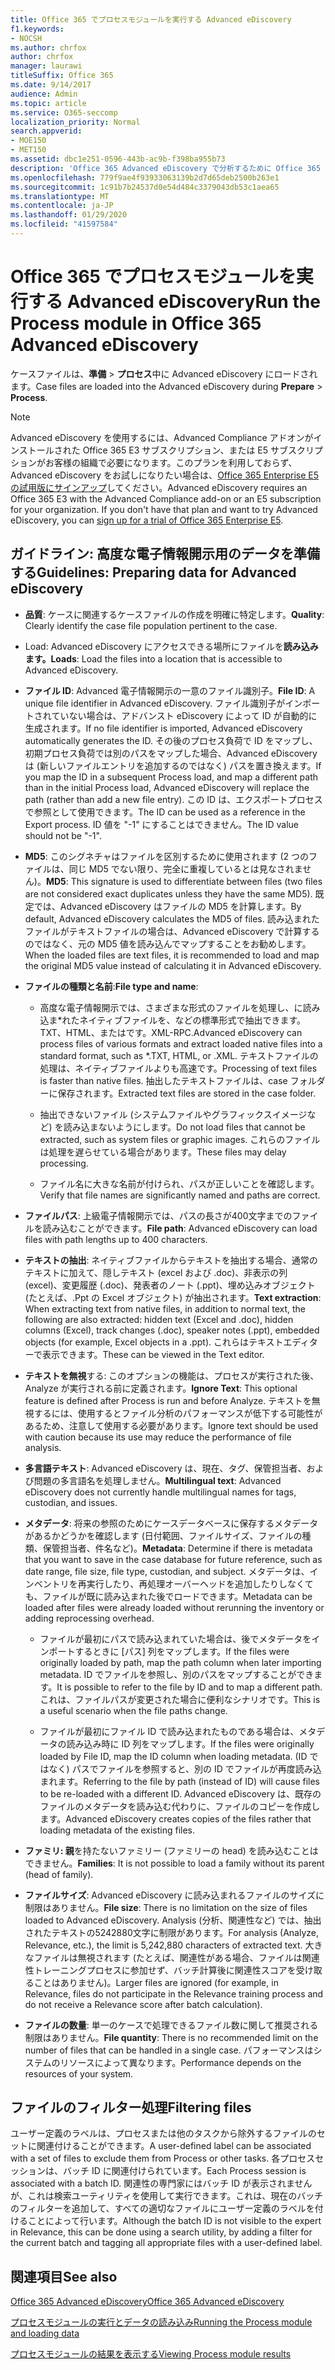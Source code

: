 ```yaml
---
title: Office 365 でプロセスモジュールを実行する Advanced eDiscovery
f1.keywords:
- NOCSH
ms.author: chrfox
author: chrfox
manager: laurawi
titleSuffix: Office 365
ms.date: 9/14/2017
audience: Admin
ms.topic: article
ms.service: O365-seccomp
localization_priority: Normal
search.appverid:
- MOE150
- MET150
ms.assetid: dbc1e251-0596-443b-ac9b-f398ba955b73
description: 'Office 365 Advanced eDiscovery で分析するために Office 365 データのケースファイルを準備するためのガイドラインについて説明します。  '
ms.openlocfilehash: 779f9ae4f93933063139b2d7d65deb2500b263e1
ms.sourcegitcommit: 1c91b7b24537d0e54d484c3379043db53c1aea65
ms.translationtype: MT
ms.contentlocale: ja-JP
ms.lasthandoff: 01/29/2020
ms.locfileid: "41597584"
---
```

# <a name="run-the-process-module-in-office-365-advanced-ediscovery"></a><span data-ttu-id="1766b-103">Office 365 でプロセスモジュールを実行する Advanced eDiscovery</span><span class="sxs-lookup"><span data-stu-id="1766b-103">Run the Process module in Office 365 Advanced eDiscovery</span></span>

<span data-ttu-id="1766b-104">ケースファイルは、**準備** \> **プロセス**中に Advanced eDiscovery にロードされます。</span><span class="sxs-lookup"><span data-stu-id="1766b-104">Case files are loaded into the Advanced eDiscovery during **Prepare** \> **Process**.</span></span> 
  
> [!NOTE]
> <span data-ttu-id="1766b-p101">Advanced eDiscovery を使用するには、Advanced Compliance アドオンがインストールされた Office 365 E3 サブスクリプション、または E5 サブスクリプションがお客様の組織で必要になります。このプランを利用しておらず、Advanced eDiscovery をお試しになりたい場合は、[Office 365 Enterprise E5 の試用版にサインアップ](https://go.microsoft.com/fwlink/p/?LinkID=698279)してください。</span><span class="sxs-lookup"><span data-stu-id="1766b-p101">Advanced eDiscovery requires an Office 365 E3 with the Advanced Compliance add-on or an E5 subscription for your organization. If you don't have that plan and want to try Advanced eDiscovery, you can [sign up for a trial of Office 365 Enterprise E5](https://go.microsoft.com/fwlink/p/?LinkID=698279).</span></span> 
  
## <a name="guidelines-preparing-data-for-advanced-ediscovery"></a><span data-ttu-id="1766b-107">ガイドライン: 高度な電子情報開示用のデータを準備する</span><span class="sxs-lookup"><span data-stu-id="1766b-107">Guidelines: Preparing data for Advanced eDiscovery</span></span>

- <span data-ttu-id="1766b-108">**品質**: ケースに関連するケースファイルの作成を明確に特定します。</span><span class="sxs-lookup"><span data-stu-id="1766b-108">**Quality**: Clearly identify the case file population pertinent to the case.</span></span>
    
- <span data-ttu-id="1766b-109">Load: Advanced eDiscovery にアクセスできる場所にファイルを**読み込みます。**</span><span class="sxs-lookup"><span data-stu-id="1766b-109">**Loads**: Load the files into a location that is accessible to Advanced eDiscovery.</span></span>
    
- <span data-ttu-id="1766b-110">**ファイル ID**: Advanced 電子情報開示の一意のファイル識別子。</span><span class="sxs-lookup"><span data-stu-id="1766b-110">**File ID**: A unique file identifier in Advanced eDiscovery.</span></span> <span data-ttu-id="1766b-111">ファイル識別子がインポートされていない場合は、アドバンスト eDiscovery によって ID が自動的に生成されます。</span><span class="sxs-lookup"><span data-stu-id="1766b-111">If no file identifier is imported, Advanced eDiscovery automatically generates the ID.</span></span> <span data-ttu-id="1766b-112">その後のプロセス負荷で ID をマップし、初期プロセス負荷では別のパスをマップした場合、Advanced eDiscovery は (新しいファイルエントリを追加するのではなく) パスを置き換えます。</span><span class="sxs-lookup"><span data-stu-id="1766b-112">If you map the ID in a subsequent Process load, and map a different path than in the initial Process load, Advanced eDiscovery will replace the path (rather than add a new file entry).</span></span> <span data-ttu-id="1766b-113">この ID は、エクスポートプロセスで参照として使用できます。</span><span class="sxs-lookup"><span data-stu-id="1766b-113">The ID can be used as a reference in the Export process.</span></span> <span data-ttu-id="1766b-114">ID 値を "-1" にすることはできません。</span><span class="sxs-lookup"><span data-stu-id="1766b-114">The ID value should not be "-1".</span></span>
    
- <span data-ttu-id="1766b-115">**MD5**: このシグネチャはファイルを区別するために使用されます (2 つのファイルは、同じ MD5 でない限り、完全に重複しているとは見なされません)。</span><span class="sxs-lookup"><span data-stu-id="1766b-115">**MD5**: This signature is used to differentiate between files (two files are not considered exact duplicates unless they have the same MD5).</span></span> <span data-ttu-id="1766b-116">既定では、Advanced eDiscovery はファイルの MD5 を計算します。</span><span class="sxs-lookup"><span data-stu-id="1766b-116">By default, Advanced eDiscovery calculates the MD5 of files.</span></span> <span data-ttu-id="1766b-117">読み込まれたファイルがテキストファイルの場合は、Advanced eDiscovery で計算するのではなく、元の MD5 値を読み込んでマップすることをお勧めします。</span><span class="sxs-lookup"><span data-stu-id="1766b-117">When the loaded files are text files, it is recommended to load and map the original MD5 value instead of calculating it in Advanced eDiscovery.</span></span>
    
- <span data-ttu-id="1766b-118">**ファイルの種類と名前**:</span><span class="sxs-lookup"><span data-stu-id="1766b-118">**File type and name**:</span></span>
    
  - <span data-ttu-id="1766b-119">高度な電子情報開示では、さまざまな形式のファイルを処理し、に読み込ま\*れたネイティブファイルを、などの標準形式で抽出できます。TXT、HTML、またはです。XML-RPC.</span><span class="sxs-lookup"><span data-stu-id="1766b-119">Advanced eDiscovery can process files of various formats and extract loaded native files into a standard format, such as \*.TXT, HTML, or .XML.</span></span> <span data-ttu-id="1766b-120">テキストファイルの処理は、ネイティブファイルよりも高速です。</span><span class="sxs-lookup"><span data-stu-id="1766b-120">Processing of text files is faster than native files.</span></span> <span data-ttu-id="1766b-121">抽出したテキストファイルは、case フォルダーに保存されます。</span><span class="sxs-lookup"><span data-stu-id="1766b-121">Extracted text files are stored in the case folder.</span></span>
    
  - <span data-ttu-id="1766b-122">抽出できないファイル (システムファイルやグラフィックスイメージなど) を読み込まないようにします。</span><span class="sxs-lookup"><span data-stu-id="1766b-122">Do not load files that cannot be extracted, such as system files or graphic images.</span></span> <span data-ttu-id="1766b-123">これらのファイルは処理を遅らせている場合があります。</span><span class="sxs-lookup"><span data-stu-id="1766b-123">These files may delay processing.</span></span>
    
  - <span data-ttu-id="1766b-124">ファイル名に大きな名前が付けられ、パスが正しいことを確認します。</span><span class="sxs-lookup"><span data-stu-id="1766b-124">Verify that file names are significantly named and paths are correct.</span></span>
    
- <span data-ttu-id="1766b-125">**ファイルパス**: 上級電子情報開示では、パスの長さが400文字までのファイルを読み込むことができます。</span><span class="sxs-lookup"><span data-stu-id="1766b-125">**File path**: Advanced eDiscovery can load files with path lengths up to 400 characters.</span></span>
    
- <span data-ttu-id="1766b-126">**テキストの抽出**: ネイティブファイルからテキストを抽出する場合、通常のテキストに加えて、隠しテキスト (excel および .doc)、非表示の列 (excel)、変更履歴 (.doc)、発表者のノート (.ppt)、埋め込みオブジェクト (たとえば、.Ppt の Excel オブジェクト) が抽出されます。</span><span class="sxs-lookup"><span data-stu-id="1766b-126">**Text extraction**: When extracting text from native files, in addition to normal text, the following are also extracted: hidden text (Excel and .doc), hidden columns (Excel), track changes (.doc), speaker notes (.ppt), embedded objects (for example, Excel objects in a .ppt).</span></span> <span data-ttu-id="1766b-127">これらはテキストエディターで表示できます。</span><span class="sxs-lookup"><span data-stu-id="1766b-127">These can be viewed in the Text editor.</span></span>
    
- <span data-ttu-id="1766b-128">**テキストを無視**する: このオプションの機能は、プロセスが実行された後、Analyze が実行される前に定義されます。</span><span class="sxs-lookup"><span data-stu-id="1766b-128">**Ignore Text**: This optional feature is defined after Process is run and before Analyze.</span></span> <span data-ttu-id="1766b-129">テキストを無視するには、使用するとファイル分析のパフォーマンスが低下する可能性があるため、注意して使用する必要があります。</span><span class="sxs-lookup"><span data-stu-id="1766b-129">Ignore text should be used with caution because its use may reduce the performance of file analysis.</span></span>
    
- <span data-ttu-id="1766b-130">**多言語テキスト**: Advanced eDiscovery は、現在、タグ、保管担当者、および問題の多言語名を処理しません。</span><span class="sxs-lookup"><span data-stu-id="1766b-130">**Multilingual text**: Advanced eDiscovery does not currently handle multilingual names for tags, custodian, and issues.</span></span>
    
- <span data-ttu-id="1766b-131">**メタデータ**: 将来の参照のためにケースデータベースに保存するメタデータがあるかどうかを確認します (日付範囲、ファイルサイズ、ファイルの種類、保管担当者、件名など)。</span><span class="sxs-lookup"><span data-stu-id="1766b-131">**Metadata**: Determine if there is metadata that you want to save in the case database for future reference, such as date range, file size, file type, custodian, and subject.</span></span> <span data-ttu-id="1766b-132">メタデータは、インベントリを再実行したり、再処理オーバーヘッドを追加したりしなくても、ファイルが既に読み込まれた後でロードできます。</span><span class="sxs-lookup"><span data-stu-id="1766b-132">Metadata can be loaded after files were already loaded without rerunning the inventory or adding reprocessing overhead.</span></span> 
    
  - <span data-ttu-id="1766b-133">ファイルが最初にパスで読み込まれていた場合は、後でメタデータをインポートするときに [パス] 列をマップします。</span><span class="sxs-lookup"><span data-stu-id="1766b-133">If the files were originally loaded by path, map the path column when later importing metadata.</span></span> <span data-ttu-id="1766b-134">ID でファイルを参照し、別のパスをマップすることができます。</span><span class="sxs-lookup"><span data-stu-id="1766b-134">It is possible to refer to the file by ID and to map a different path.</span></span> <span data-ttu-id="1766b-135">これは、ファイルパスが変更された場合に便利なシナリオです。</span><span class="sxs-lookup"><span data-stu-id="1766b-135">This is a useful scenario when the file paths change.</span></span>
    
  - <span data-ttu-id="1766b-136">ファイルが最初にファイル ID で読み込まれたものである場合は、メタデータの読み込み時に ID 列をマップします。</span><span class="sxs-lookup"><span data-stu-id="1766b-136">If the files were originally loaded by File ID, map the ID column when loading metadata.</span></span> <span data-ttu-id="1766b-137">(ID ではなく) パスでファイルを参照すると、別の ID でファイルが再度読み込まれます。</span><span class="sxs-lookup"><span data-stu-id="1766b-137">Referring to the file by path (instead of ID) will cause files to be re-loaded with a different ID.</span></span> <span data-ttu-id="1766b-138">Advanced eDiscovery は、既存のファイルのメタデータを読み込む代わりに、ファイルのコピーを作成します。</span><span class="sxs-lookup"><span data-stu-id="1766b-138">Advanced eDiscovery creates copies of the files rather that loading metadata of the existing files.</span></span>
    
- <span data-ttu-id="1766b-139">**ファミリ: 親**を持たないファミリー (ファミリーの head) を読み込むことはできません。</span><span class="sxs-lookup"><span data-stu-id="1766b-139">**Families**: It is not possible to load a family without its parent (head of family).</span></span> 
    
- <span data-ttu-id="1766b-140">**ファイルサイズ**: Advanced eDiscovery に読み込まれるファイルのサイズに制限はありません。</span><span class="sxs-lookup"><span data-stu-id="1766b-140">**File size**: There is no limitation on the size of files loaded to Advanced eDiscovery.</span></span> <span data-ttu-id="1766b-141">Analysis (分析、関連性など) では、抽出されたテキストの5242880文字に制限があります。</span><span class="sxs-lookup"><span data-stu-id="1766b-141">For analysis (Analyze, Relevance, etc.), the limit is 5,242,880 characters of extracted text.</span></span> <span data-ttu-id="1766b-142">大きなファイルは無視されます (たとえば、関連性がある場合、ファイルは関連性トレーニングプロセスに参加せず、バッチ計算後に関連性スコアを受け取ることはありません)。</span><span class="sxs-lookup"><span data-stu-id="1766b-142">Larger files are ignored (for example, in Relevance, files do not participate in the Relevance training process and do not receive a Relevance score after batch calculation).</span></span>
    
- <span data-ttu-id="1766b-143">**ファイルの数量**: 単一のケースで処理できるファイル数に関して推奨される制限はありません。</span><span class="sxs-lookup"><span data-stu-id="1766b-143">**File quantity**: There is no recommended limit on the number of files that can be handled in a single case.</span></span> <span data-ttu-id="1766b-144">パフォーマンスはシステムのリソースによって異なります。</span><span class="sxs-lookup"><span data-stu-id="1766b-144">Performance depends on the resources of your system.</span></span> 
    
## <a name="filtering-files"></a><span data-ttu-id="1766b-145">ファイルのフィルター処理</span><span class="sxs-lookup"><span data-stu-id="1766b-145">Filtering files</span></span>

<span data-ttu-id="1766b-146">ユーザー定義のラベルは、プロセスまたは他のタスクから除外するファイルのセットに関連付けることができます。</span><span class="sxs-lookup"><span data-stu-id="1766b-146">A user-defined label can be associated with a set of files to exclude them from Process or other tasks.</span></span> <span data-ttu-id="1766b-147">各プロセスセッションは、バッチ ID に関連付けられています。</span><span class="sxs-lookup"><span data-stu-id="1766b-147">Each Process session is associated with a batch ID.</span></span> <span data-ttu-id="1766b-148">関連性の専門家にはバッチ ID が表示されませんが、これは検索ユーティリティを使用して実行できます。これは、現在のバッチのフィルターを追加して、すべての適切なファイルにユーザー定義のラベルを付けることによって行います。</span><span class="sxs-lookup"><span data-stu-id="1766b-148">Although the batch ID is not visible to the expert in Relevance, this can be done using a search utility, by adding a filter for the current batch and tagging all appropriate files with a user-defined label.</span></span> 
  
## <a name="see-also"></a><span data-ttu-id="1766b-149">関連項目</span><span class="sxs-lookup"><span data-stu-id="1766b-149">See also</span></span>

[<span data-ttu-id="1766b-150">Office 365 Advanced eDiscovery</span><span class="sxs-lookup"><span data-stu-id="1766b-150">Office 365 Advanced eDiscovery</span></span>](office-365-advanced-ediscovery.md)
  
[<span data-ttu-id="1766b-151">プロセスモジュールの実行とデータの読み込み</span><span class="sxs-lookup"><span data-stu-id="1766b-151">Running the Process module and loading data</span></span>](run-the-process-module-and-load-data-in-advanced-ediscovery.md)
  
[<span data-ttu-id="1766b-152">プロセスモジュールの結果を表示する</span><span class="sxs-lookup"><span data-stu-id="1766b-152">Viewing Process module results</span></span>](view-process-module-results-in-advanced-ediscovery.md)

